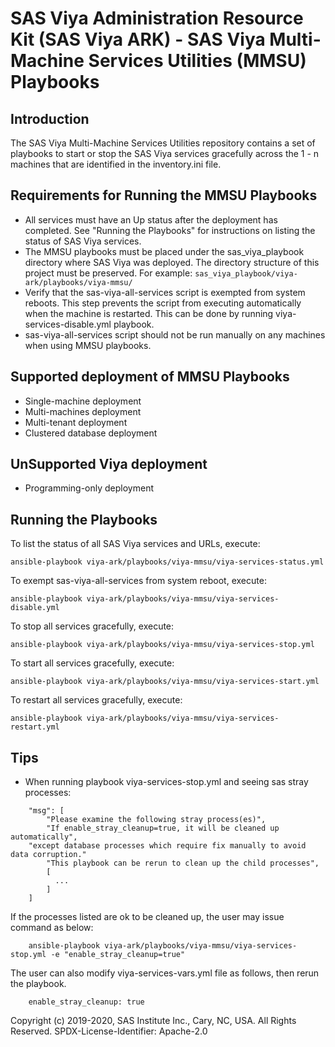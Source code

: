 # SAS Viya Administration Resource Kit (SAS Viya ARK) - SAS Viya Multi-Machine Services Utilities (MMSU) Playbooks 

## Introduction
The SAS Viya Multi-Machine Services Utilities repository contains a set of playbooks to start or stop the SAS Viya services gracefully across the 1 - n machines that are identified in the inventory.ini file.

## Requirements for Running the MMSU Playbooks
* All services must have an Up status after the deployment has completed.
  See "Running the Playbooks" for instructions on listing the status of SAS Viya services.
* The MMSU playbooks must be placed under the sas_viya_playbook directory where SAS Viya was deployed.
  The directory structure of this project must be preserved.
  For example: ```sas_viya_playbook/viya-ark/playbooks/viya-mmsu/```
* Verify that the sas-viya-all-services script is exempted from system reboots. This step prevents the script from executing automatically when the machine is restarted. This can be done by running viya-services-disable.yml playbook.
* sas-viya-all-services script should not be run manually on any machines when using MMSU playbooks.

## Supported deployment of MMSU Playbooks
* Single-machine deployment
* Multi-machines deployment
* Multi-tenant deployment
* Clustered database deployment

## UnSupported Viya deployment
* Programming-only deployment

## Running the Playbooks
To list the status of all SAS Viya services and URLs, execute:
```
ansible-playbook viya-ark/playbooks/viya-mmsu/viya-services-status.yml
```
To exempt sas-viya-all-services from system reboot, execute:
```
ansible-playbook viya-ark/playbooks/viya-mmsu/viya-services-disable.yml
```
To stop all services gracefully, execute:
```
ansible-playbook viya-ark/playbooks/viya-mmsu/viya-services-stop.yml
```
To start all services gracefully, execute:
```
ansible-playbook viya-ark/playbooks/viya-mmsu/viya-services-start.yml
```
To restart all services gracefully, execute:
```
ansible-playbook viya-ark/playbooks/viya-mmsu/viya-services-restart.yml
```

## Tips
* When running playbook viya-services-stop.yml and seeing sas stray processes:
```
    "msg": [
        "Please examine the following stray process(es)",
        "If enable_stray_cleanup=true, it will be cleaned up automatically",
	"except database processes which require fix manually to avoid data corruption."
        "This playbook can be rerun to clean up the child processes",
        [
          ...
        ]
    ]
```
  If the processes listed are ok to be cleaned up, the user may issue command as below:
```
    ansible-playbook viya-ark/playbooks/viya-mmsu/viya-services-stop.yml -e "enable_stray_cleanup=true"
```
  The user can also modify viya-services-vars.yml file as follows, then rerun the playbook.
```
    enable_stray_cleanup: true
```
Copyright (c) 2019-2020, SAS Institute Inc., Cary, NC, USA.  All Rights Reserved.
SPDX-License-Identifier: Apache-2.0
